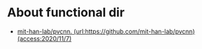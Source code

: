 # About functional dir
- [mit-han-lab/pvcnn. (url:https://github.com/mit-han-lab/pvcnn) (access:2020/11/7)](https://github.com/mit-han-lab/pvcnn)